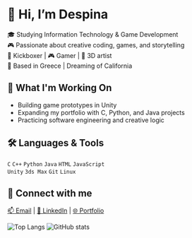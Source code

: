 # 👋 Hi, I’m Despina

🎓 Studying Information Technology & Game Development  
🎮 Passionate about creative coding, games, and storytelling  
🥋 Kickboxer | 🎮 Gamer | 🎨 3D artist  
📍 Based in Greece | Dreaming of California

## 💼 What I'm Working On
- Building game prototypes in Unity
- Expanding my portfolio with C, Python, and Java projects
- Practicing software engineering and creative logic

## 🛠️ Languages & Tools
`C` `C++` `Python` `Java` `HTML` `JavaScript`  
`Unity` `3ds Max` `Git` `Linux`

## 🔗 Connect with me
[📫 Email](mailto:despikar7@gmail.com) | [💼 LinkedIn](https://www.linkedin.com/in/despina-karatziou/) | [🌐 Portfolio](https://eight-river-1d2.notion.site/...)

![Top Langs](https://github-readme-stats.vercel.app/api/top-langs/?username=despikar&layout=compact&theme=tokyonight)
![GitHub stats](https://github-readme-stats.vercel.app/api?username=despikar&show_icons=true&theme=tokyonight)
